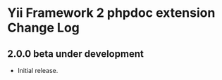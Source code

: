 Yii Framework 2 phpdoc extension Change Log
===========================================

2.0.0 beta under development
----------------------------

- Initial release.
